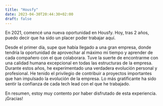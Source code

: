 ```yaml
---
title: "Housfy"
date: 2023-04-30T20:44:30+02:00
draft: false
---
```


En 2021, comencé una nueva oportunidad en Housfy. Hoy, tras 2 años, puedo decir que ha sido un placer poder trabajar aquí.

Desde el primer día, supe que había llegado a una gran empresa, donde tendría la oportunidad de aprovechar al 
máximo mi tiempo y aprender de cada compañero con el que colaborara. Tuve la suerte de encontrarme con una calidad 
humana excepcional en todas las estructuras de la empresa.
Durante estos años, he experimentado una verdadera evolución personal y profesional. He tenido el privilegio de 
contribuir a proyectos importantes que han impulsado la evolución de la empresa. Lo más gratificante ha sido 
sentir la confianza de cada tech lead con el que he trabajado.

En resumen, estoy muy contento por haber disfrutado de esta experiencia. ¡Gracias!